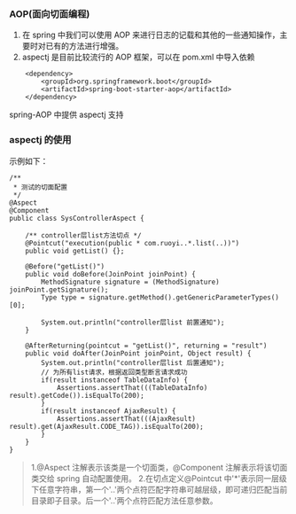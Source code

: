 ### AOP(面向切面编程)

1. 在 spring 中我们可以使用 AOP 来进行日志的记载和其他的一些通知操作，主要时对已有的方法进行增强。
2. aspectj 是目前比较流行的 AOP 框架，可以在 pom.xml 中导入依赖

```
    <dependency>
        <groupId>org.springframework.boot</groupId>
        <artifactId>spring-boot-starter-aop</artifactId>
    </dependency>
```

spring-AOP 中提供 aspectj 支持

### aspectj 的使用


示例如下：

```
/**
 * 测试的切面配置
 */
@Aspect
@Component
public class SysControllerAspect {

    /** controller层list方法切点 */
    @Pointcut("execution(public * com.ruoyi..*.list(..))")
    public void getList() {};

    @Before("getList()")
    public void doBefore(JoinPoint joinPoint) {
        MethodSignature signature = (MethodSignature) joinPoint.getSignature();
        Type type = signature.getMethod().getGenericParameterTypes()[0];

        System.out.println("controller层list 前置通知");
    }

    @AfterReturning(pointcut = "getList()", returning = "result")
    public void doAfter(JoinPoint joinPoint, Object result) {
        System.out.println("controller层list 后置通知");
        // 为所有list请求，根据返回类型断言请求成功
        if(result instanceof TableDataInfo) {
            Assertions.assertThat(((TableDataInfo) result).getCode()).isEqualTo(200);
        }
        if(result instanceof AjaxResult) {
            Assertions.assertThat(((AjaxResult) result).get(AjaxResult.CODE_TAG)).isEqualTo(200);
        }
    }
}
```

> 1.@Aspect 注解表示该类是一个切面类，@Component 注解表示将该切面类交给 spring 自动配置使用。 2.在切点定义@Pointcut 中'\*'表示同一层级下任意字符串，第一个'..'两个点符匹配字符串可越层级，即可递归匹配当前目录即子目录。后一个'..'两个点符匹配方法任意参数。
